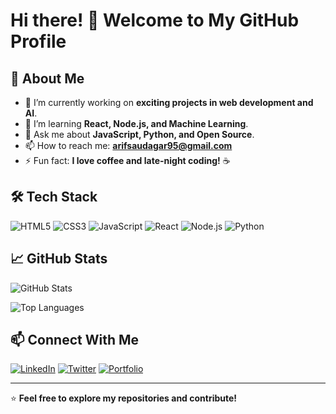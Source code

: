 # Hi there! 👋 Welcome to My GitHub Profile

## 🚀 About Me

- 🔭 I’m currently working on **exciting projects in web development and AI**.
- 🌱 I’m learning **React, Node.js, and Machine Learning**.
- 💬 Ask me about **JavaScript, Python, and Open Source**.
- 📫 How to reach me: **[arifsaudagar95@gmail.com](mailto:arifsaudagar95@gmail.com)**
- ⚡ Fun fact: **I love coffee and late-night coding!** ☕

## 🛠️ Tech Stack

![HTML5](https://img.shields.io/badge/HTML5-E34F26?style=for-the-badge&logo=html5&logoColor=white)
![CSS3](https://img.shields.io/badge/CSS3-1572B6?style=for-the-badge&logo=css3&logoColor=white)
![JavaScript](https://img.shields.io/badge/JavaScript-F7DF1E?style=for-the-badge&logo=javascript&logoColor=black)
![React](https://img.shields.io/badge/React-61DAFB?style=for-the-badge&logo=react&logoColor=black)
![Node.js](https://img.shields.io/badge/Node.js-339933?style=for-the-badge&logo=node.js&logoColor=white)
![Python](https://img.shields.io/badge/Python-3776AB?style=for-the-badge&logo=python&logoColor=white)

## 📈 GitHub Stats

![GitHub Stats](https://github-readme-stats.vercel.app/api?username=arifsaudagar&show_icons=true&theme=radical)

![Top Languages](https://github-readme-stats.vercel.app/api/top-langs/?username=arifsaudagar&layout=compact&theme=radical)

## 📫 Connect With Me

[![LinkedIn](https://img.shields.io/badge/LinkedIn-0A66C2?style=for-the-badge&logo=linkedin&logoColor=white)]((https://www.linkedin.com/in/arifsaudagar95/))
[![Twitter](https://img.shields.io/badge/Twitter-1DA1F2?style=for-the-badge&logo=twitter&logoColor=white)](https://x.com/arifsaudagar95)
[![Portfolio](https://img.shields.io/badge/Portfolio-FF5722?style=for-the-badge&logo=google-chrome&logoColor=white)]()

---

⭐️ **Feel free to explore my repositories and contribute!**
